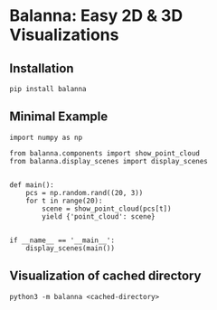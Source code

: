 # Balanna: Easy 2D & 3D Visualizations

## Installation
```
pip install balanna
```

## Minimal Example
```
import numpy as np

from balanna.components import show_point_cloud
from balanna.display_scenes import display_scenes


def main():
    pcs = np.random.rand((20, 3))
    for t in range(20):
        scene = show_point_cloud(pcs[t])
        yield {'point_cloud': scene}


if __name__ == '__main__':
    display_scenes(main())
```

## Visualization of cached directory
```
python3 -m balanna <cached-directory>
```
